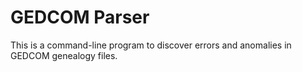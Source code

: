 # GEDCOM Parser
This is a command-line program to discover errors and anomalies in GEDCOM genealogy files. 

